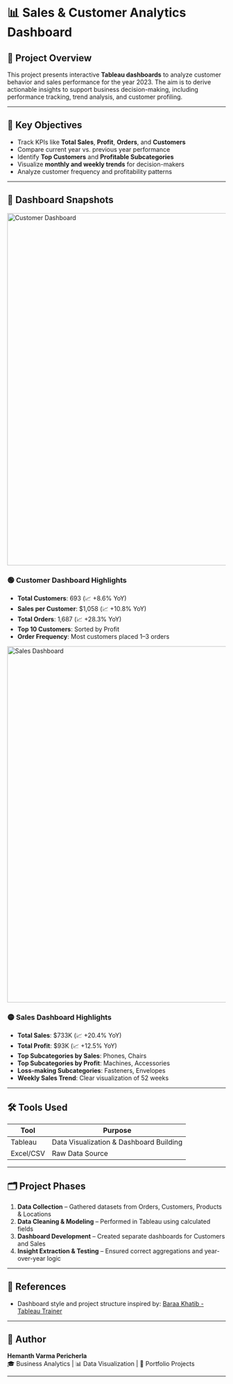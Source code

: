 # 📊 Sales & Customer Analytics Dashboard 

## 🧩 Project Overview

This project presents interactive **Tableau dashboards** to analyze customer behavior and sales performance for the year 2023. The aim is to derive actionable insights to support business decision-making, including performance tracking, trend analysis, and customer profiling.

---

## 🚀 Key Objectives

- Track KPIs like **Total Sales**, **Profit**, **Orders**, and **Customers**
- Compare current year vs. previous year performance
- Identify **Top Customers** and **Profitable Subcategories**
- Visualize **monthly and weekly trends** for decision-makers
- Analyze customer frequency and profitability patterns

---

## 📸 Dashboard Snapshots

<img width="1205" height="810" alt="Customer Dashboard" src="https://github.com/user-attachments/assets/74f8e446-ef50-4937-96ce-61817235d457" />

### 🟢 Customer Dashboard Highlights
- **Total Customers**: 693 (📈 +8.6% YoY)
- **Sales per Customer**: $1,058 (📈 +10.8% YoY)
- **Total Orders**: 1,687 (📈 +28.3% YoY)
- **Top 10 Customers**: Sorted by Profit
- **Order Frequency**: Most customers placed 1–3 orders

<img width="1205" height="819" alt="Sales Dashboard" src="https://github.com/user-attachments/assets/c5a7f559-5b7d-4ed2-bb11-6605bf92ce38" />

### 🟡 Sales Dashboard Highlights
- **Total Sales**: $733K (📈 +20.4% YoY)
- **Total Profit**: $93K (📈 +12.5% YoY)
- **Top Subcategories by Sales**: Phones, Chairs
- **Top Subcategories by Profit**: Machines, Accessories
- **Loss-making Subcategories**: Fasteners, Envelopes
- **Weekly Sales Trend**: Clear visualization of 52 weeks

---

## 🛠️ Tools Used

| Tool       | Purpose                                  |
|------------|-------------------------------------------|
| Tableau    | Data Visualization & Dashboard Building   |
| Excel/CSV  | Raw Data Source                           |

---

## 🗂️ Project Phases

1. **Data Collection** – Gathered datasets from Orders, Customers, Products & Locations
2. **Data Cleaning & Modeling** – Performed in Tableau using calculated fields
3. **Dashboard Development** – Created separate dashboards for Customers and Sales
4. **Insight Extraction & Testing** – Ensured correct aggregations and year-over-year logic

---

## 🔗 References

- Dashboard style and project structure inspired by: [Baraa Khatib - Tableau Trainer](https://www.linkedin.com/in/baraa-khatib-salkini-845b1b55/)

---

## 👤 Author

**Hemanth Varma Pericherla**  
🎓 Business Analytics | 📊 Data Visualization | 💼 Portfolio Projects

---

